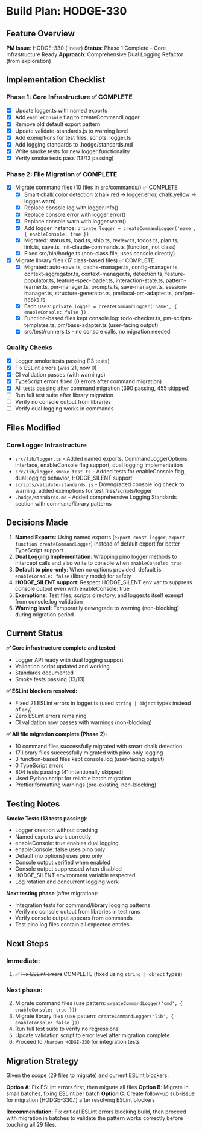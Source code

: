 # Build Plan: HODGE-330

## Feature Overview
**PM Issue**: HODGE-330 (linear)
**Status**: Phase 1 Complete - Core Infrastructure Ready
**Approach**: Comprehensive Dual Logging Refactor (from exploration)

## Implementation Checklist

### Phase 1: Core Infrastructure ✅ COMPLETE
- [x] Update logger.ts with named exports
- [x] Add `enableConsole` flag to createCommandLogger
- [x] Remove old default export pattern
- [x] Update validate-standards.js to warning level
- [x] Add exemptions for test files, scripts, logger.ts
- [x] Add logging standards to .hodge/standards.md
- [x] Write smoke tests for new logger functionality
- [x] Verify smoke tests pass (13/13 passing)

### Phase 2: File Migration ✅ COMPLETE
- [x] Migrate command files (10 files in src/commands/) ✅ COMPLETE
  - [x] Smart chalk color detection (chalk.red → logger.error, chalk.yellow → logger.warn)
  - [x] Replace console.log with logger.info()
  - [x] Replace console.error with logger.error()
  - [x] Replace console.warn with logger.warn()
  - [x] Add logger instance: `private logger = createCommandLogger('name', { enableConsole: true })`
  - [x] Migrated: status.ts, load.ts, ship.ts, review.ts, todos.ts, plan.ts, link.ts, save.ts, init-claude-commands.ts (function, not class)
  - [x] Fixed src/bin/hodge.ts (non-class file, uses console directly)
- [x] Migrate library files (17 class-based files) ✅ COMPLETE
  - [x] Migrated: auto-save.ts, cache-manager.ts, config-manager.ts, context-aggregator.ts, context-manager.ts, detection.ts, feature-populator.ts, feature-spec-loader.ts, interaction-state.ts, pattern-learner.ts, pm-manager.ts, prompts.ts, save-manager.ts, session-manager.ts, structure-generator.ts, pm/local-pm-adapter.ts, pm/pm-hooks.ts
  - [x] Each uses: `private logger = createCommandLogger('name', { enableConsole: false })`
  - [x] Function-based files kept console.log: todo-checker.ts, pm-scripts-templates.ts, pm/base-adapter.ts (user-facing output)
  - [x] src/test/runners.ts - no console calls, no migration needed

### Quality Checks
- [x] Logger smoke tests passing (13 tests)
- [x] Fix ESLint errors (was 21, now 0)
- [x] CI validation passes (with warnings)
- [x] TypeScript errors fixed (0 errors after command migration)
- [x] All tests passing after command migration (390 passing, 455 skipped)
- [ ] Run full test suite after library migration
- [ ] Verify no console output from libraries
- [ ] Verify dual logging works in commands

## Files Modified

### Core Logger Infrastructure
- `src/lib/logger.ts` - Added named exports, CommandLoggerOptions interface, enableConsole flag support, dual logging implementation
- `src/lib/logger.smoke.test.ts` - Added tests for enableConsole flag, dual logging behavior, HODGE_SILENT support
- `scripts/validate-standards.js` - Downgraded console.log check to warning, added exemptions for test files/scripts/logger
- `.hodge/standards.md` - Added comprehensive Logging Standards section with command/library patterns

## Decisions Made

1. **Named Exports**: Using named exports (`export const logger`, `export function createCommandLogger`) instead of default export for better TypeScript support
2. **Dual Logging Implementation**: Wrapping pino logger methods to intercept calls and also write to console when `enableConsole: true`
3. **Default to pino-only**: When no options provided, default is `enableConsole: false` (library mode) for safety
4. **HODGE_SILENT support**: Respect HODGE_SILENT env var to suppress console output even with enableConsole: true
5. **Exemptions**: Test files, scripts directory, and logger.ts itself exempt from console.log validation
6. **Warning level**: Temporarily downgrade to warning (non-blocking) during migration period

## Current Status

**✅ Core infrastructure complete and tested:**
- Logger API ready with dual logging support
- Validation script updated and working
- Standards documented
- Smoke tests passing (13/13)

**✅ ESLint blockers resolved:**
- Fixed 21 ESLint errors in logger.ts (used `string | object` types instead of `any`)
- Zero ESLint errors remaining
- CI validation now passes with warnings (non-blocking)

**✅ All file migration complete (Phase 2):**
- 10 command files successfully migrated with smart chalk detection
- 17 library files successfully migrated with pino-only logging
- 3 function-based files kept console.log (user-facing output)
- 0 TypeScript errors
- 804 tests passing (41 intentionally skipped)
- Used Python script for reliable batch migration
- Prettier formatting warnings (pre-existing, non-blocking)

## Testing Notes

**Smoke Tests (13 tests passing)**:
- Logger creation without crashing
- Named exports work correctly
- enableConsole: true enables dual logging
- enableConsole: false uses pino only
- Default (no options) uses pino only
- Console output verified when enabled
- Console output suppressed when disabled
- HODGE_SILENT environment variable respected
- Log rotation and concurrent logging work

**Next testing phase** (after migration):
- Integration tests for command/library logging patterns
- Verify no console output from libraries in test runs
- Verify console output appears from commands
- Test pino log files contain all expected entries

## Next Steps

### Immediate:
1. ✅ ~~Fix ESLint errors~~ COMPLETE (fixed using `string | object` types)

### Next phase:
2. Migrate command files (use pattern: `createCommandLogger('cmd', { enableConsole: true })`)
3. Migrate library files (use pattern: `createCommandLogger('lib', { enableConsole: false })`)
4. Run full test suite to verify no regressions
5. Update validation script to error level after migration complete
6. Proceed to `/harden HODGE-330` for integration tests

## Migration Strategy

Given the scope (29 files to migrate) and current ESLint blockers:

**Option A**: Fix ESLint errors first, then migrate all files
**Option B**: Migrate in small batches, fixing ESLint per batch
**Option C**: Create follow-up sub-issue for migration (HODGE-330.1) after resolving ESLint blockers

**Recommendation**: Fix critical ESLint errors blocking build, then proceed with migration in batches to validate the pattern works correctly before touching all 29 files.
